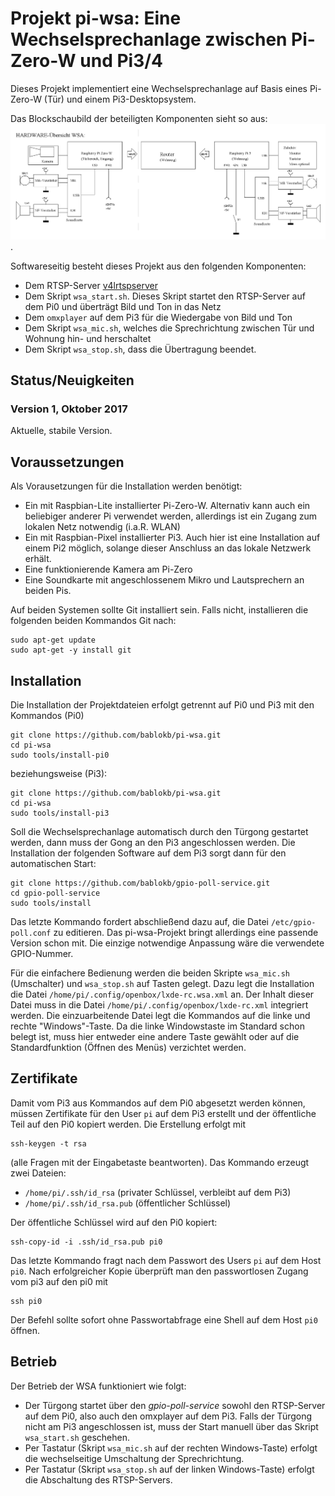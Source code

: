 Projekt pi-wsa: Eine Wechselsprechanlage zwischen Pi-Zero-W und Pi3/4
===================================================================

Dieses Projekt implementiert eine Wechselsprechanlage auf Basis eines
Pi-Zero-W (Tür) und einem Pi3-Desktopsystem.

Das Blockschaubild der beteiligten Komponenten sieht so aus:
![](doc/blockplan-wsa.gif "Blockplan WSA").

Softwareseitig besteht dieses Projekt aus den folgenden Komponenten:

  - Dem RTSP-Server
    [v4lrtspserver](https://github.com/mpromonet/v4l2rtspserver "v4lrtspserver")
  - Dem Skript `wsa_start.sh`. Dieses Skript startet den RTSP-Server
    auf dem Pi0 und überträgt Bild und Ton in das Netz
  - Dem `omxplayer` auf dem Pi3 für die Wiedergabe von Bild und Ton
  - Dem Skript `wsa_mic.sh`, welches die Sprechrichtung zwischen
    Tür und Wohnung hin- und herschaltet
  - Dem Skript `wsa_stop.sh`, dass die Übertragung beendet.


Status/Neuigkeiten
------------------

### Version 1, Oktober 2017 ###

Aktuelle, stabile Version.


Voraussetzungen
---------------

Als Vorausetzungen für die Installation werden benötigt:

  - Ein mit Raspbian-Lite installierter Pi-Zero-W. Alternativ kann
    auch ein beliebiger anderer Pi verwendet werden, allerdings ist
    ein Zugang zum lokalen Netz notwendig (i.a.R. WLAN)
  - Ein mit Raspbian-Pixel installierter Pi3. Auch hier ist eine
    Installation auf einem Pi2 möglich, solange dieser Anschluss an das
    lokale Netzwerk erhält.
  - Eine funktionierende Kamera am Pi-Zero
  - Eine Soundkarte mit angeschlossenem Mikro und Lautsprechern an
    beiden Pis.

Auf beiden Systemen sollte Git installiert sein. Falls nicht, installieren
die folgenden beiden Kommandos Git nach:

    sudo apt-get update
    sudo apt-get -y install git


Installation
------------

Die Installation der Projektdateien erfolgt getrennt auf Pi0 und Pi3 mit
den Kommandos (Pi0)

    git clone https://github.com/bablokb/pi-wsa.git
    cd pi-wsa
    sudo tools/install-pi0

beziehungsweise (Pi3):

    git clone https://github.com/bablokb/pi-wsa.git
    cd pi-wsa
    sudo tools/install-pi3

Soll die Wechselsprechanlage automatisch durch den Türgong gestartet werden,
dann muss der Gong an den Pi3 angeschlossen werden. Die Installation der
folgenden Software auf dem Pi3 sorgt dann für den automatischen Start:

    git clone https://github.com/bablokb/gpio-poll-service.git
    cd gpio-poll-service
    sudo tools/install

Das letzte Kommando fordert abschließend dazu auf, die Datei
`/etc/gpio-poll.conf` zu editieren. Das pi-wsa-Projekt bringt
allerdings eine passende Version schon mit. Die einzige notwendige
Anpassung wäre die verwendete GPIO-Nummer.

Für die einfachere Bedienung werden die beiden Skripte `wsa_mic.sh` (Umschalter)
und `wsa_stop.sh` auf Tasten gelegt. Dazu legt die Installation die
Datei `/home/pi/.config/openbox/lxde-rc.wsa.xml` an. Der Inhalt dieser
Datei muss in die Datei `/home/pi/.config/openbox/lxde-rc.xml`
integriert werden. Die einzuarbeitende Datei legt die Kommandos auf die
linke und rechte "Windows"-Taste. Da die linke Windowstaste im Standard
schon belegt ist, muss hier entweder eine andere Taste gewählt oder auf
die Standardfunktion (Öffnen des Menüs) verzichtet werden.


Zertifikate
-----------

Damit vom Pi3 aus Kommandos auf dem Pi0 abgesetzt werden können, müssen
Zertifikate für den User `pi` auf dem Pi3 erstellt und der öffentliche
Teil auf den Pi0 kopiert werden. Die Erstellung erfolgt mit

    ssh-keygen -t rsa

(alle Fragen mit der Eingabetaste beantworten). Das Kommando erzeugt zwei
Dateien:

  - `/home/pi/.ssh/id_rsa` (privater Schlüssel, verbleibt auf dem Pi3)
  - `/home/pi/.ssh/id_rsa.pub` (öffentlicher Schlüssel)

Der öffentliche Schlüssel wird auf den Pi0 kopiert:

    ssh-copy-id -i .ssh/id_rsa.pub pi0

Das letzte Kommando fragt nach dem Passwort des Users `pi` auf dem Host `pi0`.
Nach erfolgreicher Kopie überprüft man den passwortlosen Zugang vom pi3 auf
den pi0 mit

    ssh pi0

Der Befehl sollte sofort ohne Passwortabfrage eine Shell auf dem Host `pi0`
öffnen.


Betrieb
-------

Der Betrieb der WSA funktioniert wie folgt:

  - Der Türgong startet über den *gpio-poll-service* sowohl den RTSP-Server
    auf dem Pi0, also auch den omxplayer auf dem Pi3. Falls der Türgong
    nicht am Pi3 angeschlossen ist, muss der Start manuell über das Skript
    `wsa_start.sh` geschehen.
  - Per Tastatur (Skript `wsa_mic.sh` auf der rechten Windows-Taste) erfolgt
    die wechselseitige Umschaltung der Sprechrichtung.
  - Per Tastatur (Skript `wsa_stop.sh` auf der linken Windows-Taste) erfolgt
    die Abschaltung des RTSP-Servers.
